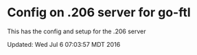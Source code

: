 Config on .206 server for go-ftl
================================

This has the config and setup for the .206 server 

Updated: Wed Jul  6 07:03:57 MDT 2016
